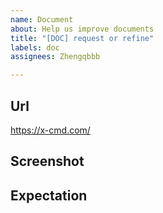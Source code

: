```yaml
---
name: Document
about: Help us improve documents
title: "[DOC] request or refine"
labels: doc
assignees: Zhengqbbb

---
```


## Url

https://x-cmd.com/<doc>


## Screenshot

<!-- A picture is worth a thousand words -->


## Expectation


